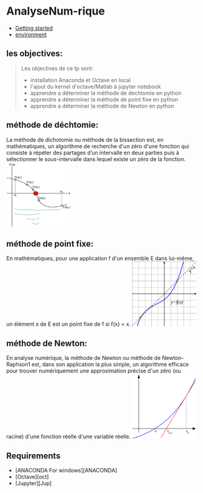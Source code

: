 

# AnalyseNum-rique

<!-- START doctoc generated TOC please keep comment here to allow auto update -->
<!-- DON'T EDIT THIS SECTION, INSTEAD RE-RUN doctoc TO UPDATE -->


- [Getting started](#getting-started)
- [environment](#environment)



<!-- END doctoc generated TOC please keep comment here to allow auto update -->
## les objectives: 
> Les objectives de ce tp sont: 
> + installation Anaconda et Octave en local
> + l'ajout du kernel d'octave/Matlab à jupyter notebook
> + apprendre a déterminer la méthode de dechtomie en python
> + apprendre a déterminer la méthode de point fixe en python
> + apprendre a déterminer la méthode de Newton en python

## méthode de déchtomie:
La méthode de dichotomie ou méthode de la bissection est, en mathématiques, un algorithme de recherche d'un zéro d'une fonction qui consiste à répéter des partages d’un intervalle en deux parties puis à sélectionner le sous-intervalle dans lequel existe un zéro de la fonction.
<img src="dichotomie.png" height="170" width="170">
## méthode de point fixe:
En mathématiques, pour une application f d'un ensemble E dans lui-même, un élément x de E est un point fixe de f si f(x) = x.
<img src="ptfixe.png" height="170" width="170">
## méthode de Newton:
En analyse numérique, la méthode de Newton ou méthode de Newton-Raphson1 est, dans son application la plus simple, un algorithme efficace pour trouver numériquement une approximation précise d'un zéro (ou racine) d'une fonction réelle d'une variable réelle.
<img src="newton.png" height="170" width="170">

## Requirements

* [ANACONDA For windows][ANACONDA] 
* [Octave][oct]
* [Jupyter][Jup]



